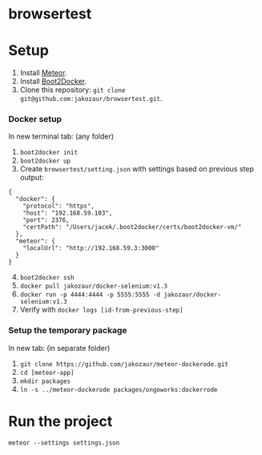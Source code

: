 browsertest
===========


Setup
=====

1. Install [Meteor](https://www.meteor.com/install).
2. Install [Boot2Docker](https://github.com/boot2docker/osx-installer/releases).
3. Clone this repository: `git clone git@github.com:jakozaur/browsertest.git`.

### Docker setup
In new terminal tab: (any folder)

1. `boot2docker init`
2. `boot2docker up`
3. Create `browsertest/setting.json` with settings based on previous step output:
```
{
  "docker": {
    "protocol": "https",
    "host": "192.168.59.103",
    "port": 2376,
    "certPath": "/Users/jacek/.boot2docker/certs/boot2docker-vm/"
  },
  "meteor": {
    "localUrl": "http://192.168.59.3:3000"
  }
}

```
4. `boot2docker ssh`
5. `docker pull jakozaur/docker-selenium:v1.3`
6. `docker run -p 4444:4444 -p 5555:5555 -d jakozaur/docker-selenium:v1.3`
7. Verify with `docker logs [id-from-previous-step]`


### Setup the temporary package
In new tab: (in separate folder)

1. `git clone https://github.com/jakozaur/meteor-dockerode.git`
2. `cd [meteor-app]`
3. `mkdir packages`
4. `ln -s ../meteor-dockerode packages/ongoworks:dockerrode`

Run the project
===============
`meteor --settings settings.json`
